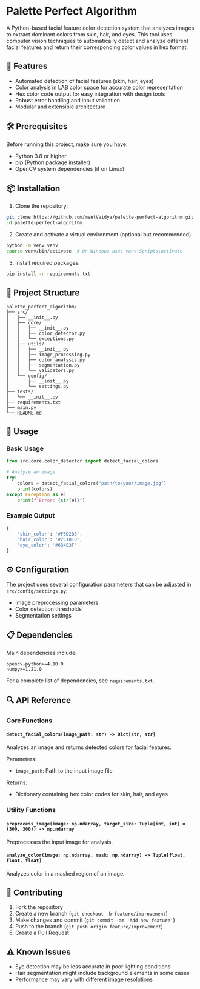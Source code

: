 # Palette Perfect Algorithm

A Python-based facial feature color detection system that analyzes images to extract dominant colors from skin, hair, and eyes. This tool uses computer vision techniques to automatically detect and analyze different facial features and return their corresponding color values in hex format.

## 🎯 Features

- Automated detection of facial features (skin, hair, eyes)
- Color analysis in LAB color space for accurate color representation
- Hex color code output for easy integration with design tools
- Robust error handling and input validation
- Modular and extensible architecture

## 🛠️ Prerequisites

Before running this project, make sure you have:

- Python 3.8 or higher
- pip (Python package installer)
- OpenCV system dependencies (if on Linux)

## 📦 Installation

1. Clone the repository:
```bash
git clone https://github.com/meetVaidya/palette-perfect-algorithm.git
cd palette-perfect-algorithm
```

2. Create and activate a virtual environment (optional but recommended):
```bash
python -m venv venv
source venv/bin/activate  # On Windows use: venv\Scripts\activate
```

3. Install required packages:
```bash
pip install -r requirements.txt
```

## 📁 Project Structure

```
palette_perfect_algorithm/
├── src/
│   ├── __init__.py
│   ├── core/
│   │   ├── __init__.py
│   │   ├── color_detector.py
│   │   └── exceptions.py
│   ├── utils/
│   │   ├── __init__.py
│   │   ├── image_processing.py
│   │   ├── color_analysis.py
│   │   ├── segmentation.py
│   │   └── validators.py
│   └── config/
│       ├── __init__.py
│       └── settings.py
├── tests/
│   └── __init__.py
├── requirements.txt
├── main.py
└── README.md
```

## 🚀 Usage

### Basic Usage

```python
from src.core.color_detector import detect_facial_colors

# Analyze an image
try:
    colors = detect_facial_colors("path/to/your/image.jpg")
    print(colors)
except Exception as e:
    print(f"Error: {str(e)}")
```

### Example Output

```python
{
    'skin_color': '#F5D2B3',
    'hair_color': '#2C1810',
    'eye_color': '#634E3F'
}
```

## ⚙️ Configuration

The project uses several configuration parameters that can be adjusted in `src/config/settings.py`:

- Image preprocessing parameters
- Color detection thresholds
- Segmentation settings

## 📋 Dependencies

Main dependencies include:

```
opencv-python>=4.10.0
numpy>=1.21.0
```

For a complete list of dependencies, see `requirements.txt`.

## 🔍 API Reference

### Core Functions

#### `detect_facial_colors(image_path: str) -> Dict[str, str]`
Analyzes an image and returns detected colors for facial features.

Parameters:
- `image_path`: Path to the input image file

Returns:
- Dictionary containing hex color codes for skin, hair, and eyes

### Utility Functions

#### `preprocess_image(image: np.ndarray, target_size: Tuple[int, int] = (300, 300)) -> np.ndarray`
Preprocesses the input image for analysis.

#### `analyze_color(image: np.ndarray, mask: np.ndarray) -> Tuple[float, float, float]`
Analyzes color in a masked region of an image.

## 🤝 Contributing

1. Fork the repository
2. Create a new branch (`git checkout -b feature/improvement`)
3. Make changes and commit (`git commit -am 'Add new feature'`)
4. Push to the branch (`git push origin feature/improvement`)
5. Create a Pull Request

## ⚠️ Known Issues

- Eye detection may be less accurate in poor lighting conditions
- Hair segmentation might include background elements in some cases
- Performance may vary with different image resolutions

